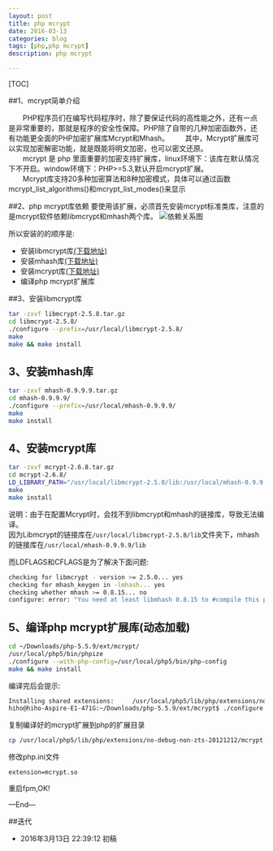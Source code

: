 ```yaml
---
layout: post
title: php mcrypt
date: 2016-03-13
categories: blog
tags: [php,php mcrypt]
description: php mcrypt

---
```






[TOC]

##1、mcrypt简单介绍

　　PHP程序员们在编写代码程序时，除了要保证代码的高性能之外，还有一点是非常重要的，那就是程序的安全性保障。PHP除了自带的几种加密函数外，还有功能更全面的PHP加密扩展库Mcrypt和Mhash。
　　其中，Mcrypt扩展库可以实现加密解密功能，就是既能将明文加密，也可以密文还原。  
　　mcrypt 是 php 里面重要的加密支持扩展库，linux环境下：该库在默认情况下不开启。window环境下：PHP>=5.3,默认开启mcrypt扩展。  
　　Mcrypt库支持20多种加密算法和8种加密模式，具体可以通过函数mcrypt_list_algorithms()和mcrypt_list_modes()来显示

##2、php mcrypt库依赖
要使用该扩展，必须首先安装mcrypt标准类库，注意的是mcrypt软件依赖libmcrypt和mhash两个库。
![依赖关系图](http://img.my.csdn.net/uploads/201211/20/1353390822_1764.jpg)

所以安装的的顺序是:

- 安装libmcrypt库[(下载地址)](http://sourceforge.net/project/showfiles.php?group_id=87941&package_id=91774&release_id=487459)
- 安装mhash库[(下载地址)](http://sourceforge.net/project/showfiles.php?group_id=87941&package_id=91948&release_id=642101)
- 安装mcrypt库[(下载地址)](http://sourceforge.net/project/showfiles.php?group_id=4286&package_id=4300&release_id=645636)
- 编译php mcrypt扩展库

##3、安装libmcrypt库

```bash
tar -zxvf libmcrypt-2.5.8.tar.gz
cd libmcrypt-2.5.8/
./configure --prefix=/usr/local/libmcrypt-2.5.8/
make
make && make install
```


## 3、安装mhash库

```bash
tar -zxvf mhash-0.9.9.9.tar.gz
cd mhash-0.9.9.9/
./configure --prefix=/usr/local/mhash-0.9.9.9/
make
make install
```

## 4、安装mcrypt库

```bash
tar -zxvf mcrypt-2.6.8.tar.gz 
cd mcrypt-2.6.8/
LD_LIBRARY_PATH="/usr/local/libmcrypt-2.5.8/lib:/usr/local/mhash-0.9.9.9/lib" LDFLAGS="-L/usr/local/mhash-0.9.9.9/lib -I/usr/local/mhash-0.9.9.9/include" CFLAGS="-I/usr/local/mhash-0.9.9.9/include" ./configure --prefix=/usr/local/mcrypt-2.6.8/ --with-libmcrypt-prefix=/usr/local/libmcrypt-2.5.8
make
make install
```

说明：由于在配置Mcrypt时，会找不到libmcrypt和mhash的链接库，导致无法编译。  
因为Libmcrypt的链接库在`/usr/local/libmcrypt-2.5.8/lib`文件夹下，mhash的链接库在`/usr/local/mhash-0.9.9.9/lib`
  
而LDFLAGS和CFLAGS是为了解决下面问题:

```bash
checking for libmcrypt - version >= 2.5.0... yes
checking for mhash_keygen in -lmhash... yes
checking whether mhash >= 0.8.15... no
configure: error: "You need at least libmhash 0.8.15 to #compile this program. http://mhash.sf.net/"
```

## 5、编译php mcrypt扩展库(动态加载)

```bash
cd ~/Downloads/php-5.5.9/ext/mcrypt/
/usr/local/php5/bin/phpize
./configure --with-php-config=/usr/local/php5/bin/php-config
make && make install
```

编译完后会提示:

```bash
Installing shared extensions:     /usr/local/php5/lib/php/extensions/no-debug-non-zts-20121212/
hiho@hiho-Aspire-E1-471G:~/Downloads/php-5.5.9/ext/mcrypt$ ./configure --with-php-config=/usr/local/php5/bin/php-config
```

复制编译好的mcrypt扩展到php的扩展目录

```bash
cp /usr/local/php5/lib/php/extensions/no-debug-non-zts-20121212/mcrypt.so /usr/local/php5/ext/
```

修改php.ini文件

```
extension=mcrypt.so
```

重启fpm,OK!

—End—

##迭代


* 2016年3月13日 22:39:12 初稿



